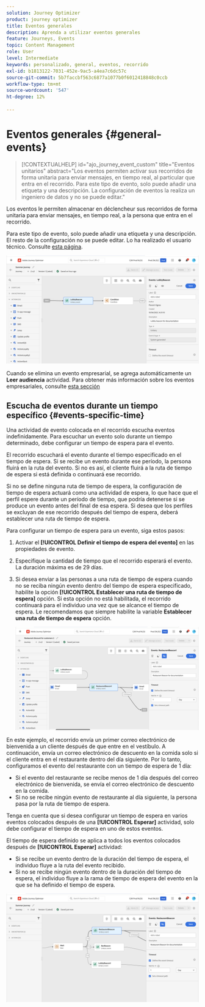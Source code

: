 ```yaml
---
solution: Journey Optimizer
product: journey optimizer
title: Eventos generales
description: Aprenda a utilizar eventos generales
feature: Journeys, Events
topic: Content Management
role: User
level: Intermediate
keywords: personalizado, general, eventos, recorrido
exl-id: b1813122-7031-452e-9ac5-a4ea7c6dc57c
source-git-commit: 5b7faccbf563c6877a1077b0f6012418848c0ccb
workflow-type: tm+mt
source-wordcount: '547'
ht-degree: 12%

---
```


# Eventos generales {#general-events}

>[!CONTEXTUALHELP]
>id="ajo_journey_event_custom"
>title="Eventos unitarios"
>abstract="Los eventos permiten activar sus recorridos de forma unitaria para enviar mensajes, en tiempo real, al particular que entra en el recorrido. Para este tipo de evento, solo puede añadir una etiqueta y una descripción. La configuración de eventos la realiza un ingeniero de datos y no se puede editar."

Los eventos le permiten almacenar en déclencheur sus recorridos de forma unitaria para enviar mensajes, en tiempo real, a la persona que entra en el recorrido.

Para este tipo de evento, solo puede añadir una etiqueta y una descripción. El resto de la configuración no se puede editar. Lo ha realizado el usuario técnico. Consulte [esta página](../event/about-events.md).

![](assets/general-events.png)

Cuando se elimina un evento empresarial, se agrega automáticamente un **Leer audiencia** actividad. Para obtener más información sobre los eventos empresariales, consulte [esta sección](../event/about-events.md)

## Escucha de eventos durante un tiempo específico {#events-specific-time}

Una actividad de evento colocada en el recorrido escucha eventos indefinidamente. Para escuchar un evento solo durante un tiempo determinado, debe configurar un tiempo de espera para el evento.

El recorrido escuchará el evento durante el tiempo especificado en el tiempo de espera. Si se recibe un evento durante ese período, la persona fluirá en la ruta del evento. Si no es así, el cliente fluirá a la ruta de tiempo de espera si está definida o continuará ese recorrido.

Si no se define ninguna ruta de tiempo de espera, la configuración de tiempo de espera actuará como una actividad de espera, lo que hace que el perfil espere durante un período de tiempo, que podría detenerse si se produce un evento antes del final de esa espera. Si desea que los perfiles se excluyan de ese recorrido después del tiempo de espera, deberá establecer una ruta de tiempo de espera.

Para configurar un tiempo de espera para un evento, siga estos pasos:

1. Activar el **[!UICONTROL Definir el tiempo de espera del evento]** en las propiedades de evento.

1. Especifique la cantidad de tiempo que el recorrido esperará el evento. La duración máxima es de 29 días.

1. Si desea enviar a las personas a una ruta de tiempo de espera cuando no se reciba ningún evento dentro del tiempo de espera especificado, habilite la opción **[!UICONTROL Establecer una ruta de tiempo de espera]** opción. Si esta opción no está habilitada, el recorrido continuará para el individuo una vez que se alcance el tiempo de espera. Le recomendamos que siempre habilite la variable **Establecer una ruta de tiempo de espera** opción.

   ![](assets/event-timeout.png)

En este ejemplo, el recorrido envía un primer correo electrónico de bienvenida a un cliente después de que entre en el vestíbulo. A continuación, envía un correo electrónico de descuento en la comida solo si el cliente entra en el restaurante dentro del día siguiente. Por lo tanto, configuramos el evento del restaurante con un tiempo de espera de 1 día:

* Si el evento del restaurante se recibe menos de 1 día después del correo electrónico de bienvenida, se envía el correo electrónico de descuento en la comida.
* Si no se recibe ningún evento de restaurante al día siguiente, la persona pasa por la ruta de tiempo de espera.

Tenga en cuenta que si desea configurar un tiempo de espera en varios eventos colocados después de una **[!UICONTROL Esperar]** actividad, solo debe configurar el tiempo de espera en uno de estos eventos.

El tiempo de espera definido se aplica a todos los eventos colocados después de **[!UICONTROL Esperar]** actividad:

* Si se recibe un evento dentro de la duración del tiempo de espera, el individuo fluye a la ruta del evento recibido.
* Si no se recibe ningún evento dentro de la duración del tiempo de espera, el individuo fluye a la rama de tiempo de espera del evento en la que se ha definido el tiempo de espera.

![](assets/event-timeout-group.png)
